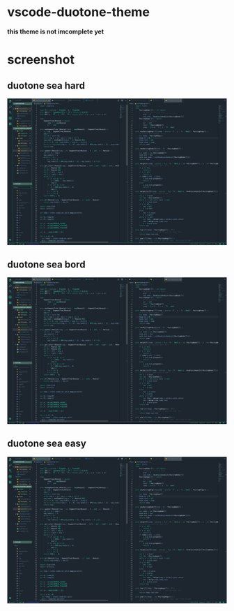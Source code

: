 # vscode-duotone-theme

**this theme is not imcomplete yet**

# screenshot

## duotone sea hard

![](./sea_hard.png)

## duotone sea bord

![](./sea_bord.png)

## duotone sea easy

![](./sea_easy.png)